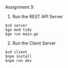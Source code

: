 
Assignment 3:

1. Run the REST API Server
```
$cd server
$go mod tidy
$go run main.go
```

2. Run the Client Server
```
$cd client
$npm install
$npm run dev
```
